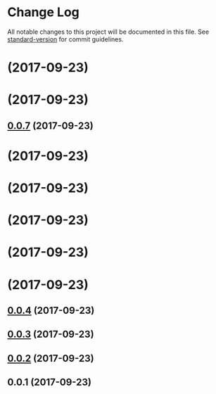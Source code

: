 # Change Log

All notable changes to this project will be documented in this file. See [standard-version](https://github.com/conventional-changelog/standard-version) for commit guidelines.

<a name=""></a>
# [](https://github.com/kaosat-dev/release-automation-test/compare/v0.0.7...v) (2017-09-23)



<a name=""></a>
# [](https://github.com/kaosat-dev/release-automation-test/compare/v0.0.7...v) (2017-09-23)



<a name="0.0.7"></a>
## [0.0.7](https://github.com/kaosat-dev/release-automation-test/compare/v0.0.0...v0.0.7) (2017-09-23)



<a name=""></a>
# [](https://github.com/kaosat-dev/release-automation-test/compare/v0.0.5...v) (2017-09-23)



<a name=""></a>
# [](https://github.com/kaosat-dev/release-automation-test/compare/v0.0.4...v) (2017-09-23)



<a name=""></a>
# [](https://github.com/kaosat-dev/release-automation-test/compare/v0.0.4...v) (2017-09-23)



<a name=""></a>
# [](https://github.com/kaosat-dev/release-automation-test/compare/v0.0.4...v) (2017-09-23)



<a name=""></a>
# [](https://github.com/kaosat-dev/release-automation-test/compare/v0.0.4...v) (2017-09-23)



<a name="0.0.4"></a>
## [0.0.4](https://github.com/kaosat-dev/release-automation-test/compare/v0.0.3...v0.0.4) (2017-09-23)



<a name="0.0.3"></a>
## [0.0.3](https://github.com/kaosat-dev/release-automation-test/compare/v0.0.2...v0.0.3) (2017-09-23)



<a name="0.0.2"></a>
## [0.0.2](https://github.com/kaosat-dev/release-automation-test/compare/v0.0.1...v0.0.2) (2017-09-23)



<a name="0.0.1"></a>
## 0.0.1 (2017-09-23)
